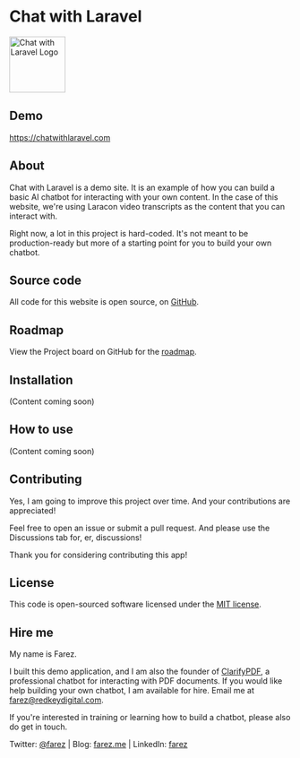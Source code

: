 # Chat with Laravel

<div>
    <a href="https://chatwithlaravel.com" target="_blank"><img src="https://chatwithlaravel.com/images/logo.svg" width="100" alt="Chat with Laravel Logo"></a>
</div>

## Demo

https://chatwithlaravel.com

## About

Chat with Laravel is a demo site. It is an example of how you can build a basic AI chatbot for interacting with your own content. In the case of this website, we're using Laracon video transcripts as the content that you can interact with.

Right now, a lot in this project is hard-coded. It's not meant to be production-ready but more of a starting point for you to build your own chatbot.

## Source code

All code for this website is open source, on [GitHub](https://github.com/farez/chatwithlaravel).

## Roadmap

View the Project board on GitHub for the [roadmap](https://github.com/users/farez/projects/1).

## Installation 

(Content coming soon)

## How to use

(Content coming soon)

## Contributing

Yes, I am going to improve this project over time. And your contributions are appreciated!

Feel free to open an issue or submit a pull request. And please use the Discussions tab for, er, discussions!

Thank you for considering contributing this app! 

## License

This code is open-sourced software licensed under the [MIT license](https://opensource.org/licenses/MIT).

## Hire me 

My name is Farez. 

I built this demo application, and I am also the founder of [ClarifyPDF](https://clarifypdf.com), a professional chatbot for interacting with PDF documents. If you would like help building your own chatbot, I am available for hire. Email me at farez@redkeydigital.com.

If you're interested in training or learning how to build a chatbot, please also do get in touch.

Twitter: [@farez](https://twitter.com/farez) | Blog: [farez.me](https://farez.me) | LinkedIn: [farez](https://www.linkedin.com/in/farez/)

